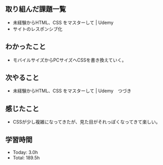 ## 取り組んだ課題一覧
- 未経験からHTML、CSS をマスターして | Udemy
- サイトのレスポンシブ化
## わかったこと
- モバイルサイズからPCサイズへCSSを書き換えていく。
## 次やること
- 未経験からHTML、CSS をマスターして | Udemy　つづき
## 感じたこと
- CSSが少し複雑になってきたが、見た目がそれっぽくなってきて楽しい。
## 学習時間
- Today: 3.0h
- Total: 189.5h
